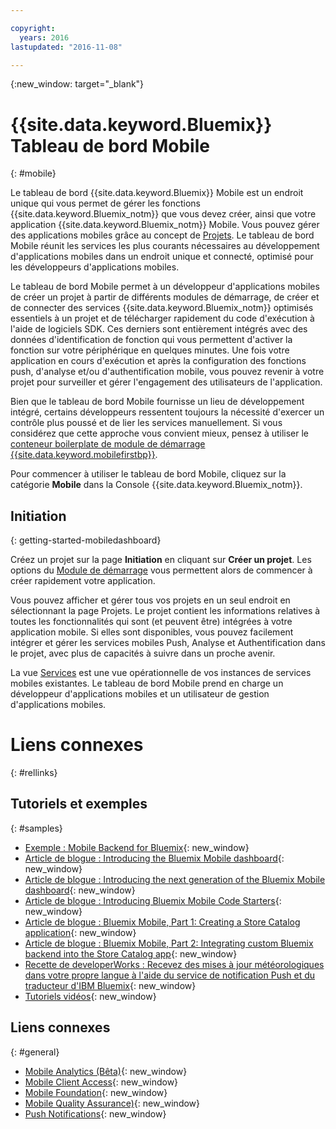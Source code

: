 ```yaml
---

copyright:
  years: 2016
lastupdated: "2016-11-08"

---
```

{:new_window: target="_blank"}

# {{site.data.keyword.Bluemix}} Tableau de bord Mobile
{: #mobile}

Le tableau de bord {{site.data.keyword.Bluemix}} Mobile est un endroit unique qui vous permet de gérer les fonctions {{site.data.keyword.Bluemix_notm}} que vous devez créer, ainsi que votre application {{site.data.keyword.Bluemix_notm}} Mobile. Vous pouvez gérer des applications mobiles grâce au concept de [Projets](projects.html). Le tableau de bord Mobile réunit les services les plus courants nécessaires au développement d'applications mobiles dans un endroit unique et connecté, optimisé pour les développeurs d'applications mobiles.

Le tableau de bord Mobile permet à un développeur d'applications mobiles de créer un projet à partir de différents modules de démarrage, de créer et de connecter des services {{site.data.keyword.Bluemix_notm}} optimisés essentiels à un projet et de télécharger rapidement du code d'exécution à l'aide de logiciels SDK. Ces derniers sont entièrement intégrés avec des données d'identification de fonction qui vous permettent d'activer la fonction sur votre périphérique en quelques minutes. Une fois votre application en cours d'exécution et après la configuration des fonctions push, d'analyse et/ou d'authentification mobile, vous pouvez revenir à votre projet pour surveiller et gérer l'engagement des utilisateurs de l'application.

Bien que le tableau de bord Mobile fournisse un lieu de développement intégré, certains développeurs ressentent toujours la nécessité d'exercer un contrôle plus poussé et de lier les services manuellement. Si vous considérez que cette approche vous convient mieux, pensez à utiliser le [conteneur boilerplate de module de démarrage {{site.data.keyword.mobilefirstbp}}](try_mobile.html).


<!--With {{site.data.keyword.Bluemix}} Mobile services, you can incorporate pre-built, managed, and scalable cloud services into your mobile applications. You can focus on building your mobile apps, instead of the complexities of managing the back-end infrastructure.

The Mobile dashboard provides an integrated experience on {{site.data.keyword.Bluemix_notm}} where you can create mobile projects easily from within the dashboard.
-->


Pour commencer à utiliser le tableau de bord Mobile, cliquez sur la catégorie **Mobile** dans la Console {{site.data.keyword.Bluemix_notm}}.


## Initiation
{: getting-started-mobiledashboard}

Créez un projet sur la page
**Initiation** en cliquant sur **Créer un projet**. Les
options du [Module de démarrage](starters.html) vous
permettent alors de commencer à créer rapidement votre application.

Vous pouvez afficher et gérer tous vos projets en un seul endroit en sélectionnant la page Projets. Le projet contient les informations relatives à toutes les fonctionnalités qui sont (et peuvent être) intégrées à votre application mobile. Si elles sont disponibles, vous pouvez facilement intégrer et gérer les services mobiles Push, Analyse et Authentification dans le projet, avec plus de capacités à suivre dans un proche avenir.

La vue [Services](services.html) est une vue
opérationnelle de vos instances de services mobiles existantes. Le tableau de
bord Mobile prend en charge un développeur d'applications mobiles et un
utilisateur de gestion d'applications mobiles.


<!--You can also discover the {{site.data.keyword.Bluemix_notm}} Mobile offerings, link to the Mobile documentation and get answers from our {{site.data.keyword.Bluemix_notm}} Mobile services community on Stack Overflow.-->


# Liens connexes
{: #rellinks}

## Tutoriels et exemples
{: #samples}

* [Exemple : Mobile Backend for Bluemix](https://github.com/ibm-bluemix-mobile-services/mobiledashboard-storecatalog-backend){: new_window}
* [Article de blogue : Introducing the Bluemix Mobile dashboard](https://developer.ibm.com/bluemix/2016/07/08/new-bluemix-mobile-dashboard/){: new_window}
* [Article de blogue : Introducing the next generation of the Bluemix Mobile dashboard](https://www.ibm.com/blogs/bluemix/2016/10/next-gen-bluemix-mobile-dashboard/){: new_window}
* [Article de blogue : Introducing Bluemix Mobile Code Starters](https://www.ibm.com/blogs/bluemix/2016/10/rapid-dev-with-mobile-code-starters/){: new_window}
* [Article de blogue : Bluemix Mobile, Part 1: Creating a Store Catalog application](https://developer.ibm.com/bluemix/2016/07/13/bluemix-mobile-creating-store-catalog-app-part1/){: new_window}
* [Article de blogue : Bluemix Mobile, Part 2: Integrating custom Bluemix backend into the Store Catalog app](https://developer.ibm.com/bluemix/2016/07/14/bluemix-mobile-integrating-custom-backend-part2/){: new_window}
* [Recette de developerWorks : Recevez des mises à jour météorologiques dans votre propre langue à l'aide du service de notification Push et du traducteur d'IBM Bluemix](https://developer.ibm.com/recipes/tutorials/receive-weather-updates-in-your-own-language-using-ibm-bluemix-push-notification-service-and-language-translator/){: new_window}
* [Tutoriels vidéos](https://www.youtube.com/channel/UCRW4t4Hzm9gzuiq5naERkCw){: new_window}

## Liens connexes
{: #general}

* [Mobile Analytics (Bêta)](/docs/services/mobileanalytics/index.html){: new_window}
* [Mobile Client Access](/docs/services/mobileaccess/index.html){: new_window}
* [Mobile Foundation](/docs/services/mobilefoundation/index.html){: new_window}
* [Mobile Quality Assurance)](/docs/services/MobileQualityAssurance/index.html){: new_window}
* [Push Notifications](/docs/services/mobilepush/index.html){: new_window}

